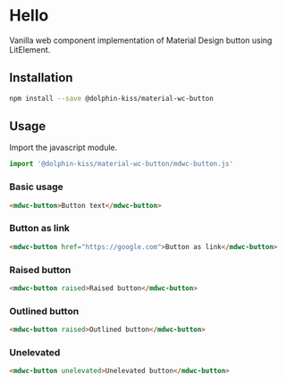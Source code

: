 # Hello

Vanilla web component implementation of Material Design button using LitElement.

## Installation

```bash
npm install --save @dolphin-kiss/material-wc-button
```

## Usage

Import the javascript module.

```javascript
import '@dolphin-kiss/material-wc-button/mdwc-button.js'
```

### Basic usage

```html
<mdwc-button>Button text</mdwc-button>
```

### Button as link

```html
<mdwc-button href="https://google.com">Button as link</mdwc-button>
```

### Raised button

```html
<mdwc-button raised>Raised button</mdwc-button>
```

### Outlined button

```html
<mdwc-button raised>Outlined button</mdwc-button>
```

### Unelevated

```html
<mdwc-button unelevated>Unelevated button</mdwc-button>
```
